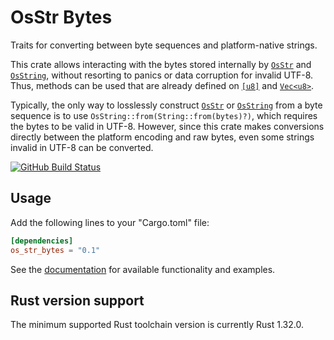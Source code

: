 # OsStr Bytes

Traits for converting between byte sequences and platform-native strings.

This crate allows interacting with the bytes stored internally by [`OsStr`] and
[`OsString`], without resorting to panics or data corruption for invalid UTF-8.
Thus, methods can be used that are already defined on [`[u8]`][slice] and
[`Vec<u8>`].

Typically, the only way to losslessly construct [`OsStr`] or [`OsString`] from
a byte sequence is to use `OsString::from(String::from(bytes)?)`, which
requires the bytes to be valid in UTF-8. However, since this crate makes
conversions directly between the platform encoding and raw bytes, even some
strings invalid in UTF-8 can be converted.

[![GitHub Build Status](https://github.com/dylni/os_str_bytes/workflows/build/badge.svg?branch=master)](https://github.com/dylni/os_str_bytes/actions?query=branch%3Amaster)

## Usage

Add the following lines to your "Cargo.toml" file:

```toml
[dependencies]
os_str_bytes = "0.1"
```

See the [documentation] for available functionality and examples.

## Rust version support

The minimum supported Rust toolchain version is currently Rust 1.32.0.

[documentation]: https://docs.rs/os_str_bytes
[slice]: https://doc.rust-lang.org/std/primitive.slice.html
[`OsStr`]: https://doc.rust-lang.org/std/ffi/struct.OsStr.html
[`OsString`]: https://doc.rust-lang.org/std/ffi/struct.OsString.html
[`Vec<u8>`]: https://doc.rust-lang.org/std/vec/struct.Vec.html
